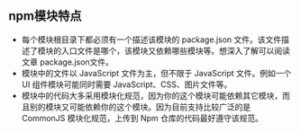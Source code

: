 
## npm模块特点

- 每个模块根目录下都必须有一个描述该模块的 package.json 文件。该文件描述了模块的入口文件是哪个，该模块又依赖哪些模块等。想深入了解可以阅读文章 package.json文件。
- 模块中的文件以 JavaScript 文件为主，但不限于 JavaScript 文件。例如一个 UI 组件模块可能同时需要 JavaScript、CSS、图片文件等。
- 模块中的代码大多采用模块化规范，因为你的这个模块可能依赖其它模块，而且别的模块又可能依赖你的这个模块。因为目前支持比较广泛的是 CommonJS 模块化规范，上传到 Npm 仓库的代码最好遵守该规范。
